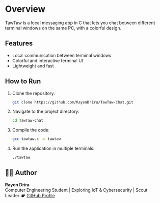 # Overview

TawTaw is a local messaging app in C that lets you chat between different terminal windows on the same PC, with a colorful design.  

## Features  
- Local communication between terminal windows  
- Colorful and interactive terminal UI  
- Lightweight and fast  

## How to Run  
1. Clone the repository:  
   ```bash
   git clone https://github.com/RayenDrira/TawTaw-Chat.git
2. Navigate to the project directory:
   ```bash
   cd TawTaw-Chat
3. Compile the code:
   ```bash
   gcc tawtaw.c -o tawtaw
4. Run the application in multiple terminals:
   ```bash
   ./tawtaw

## 👨‍💻 Author

**Rayen Drira**  
Computer Engineering Student | Exploring IoT & Cybersecurity | Scout Leader 🏕️ 
[GitHub Profile](https://github.com/RayenDrira)
